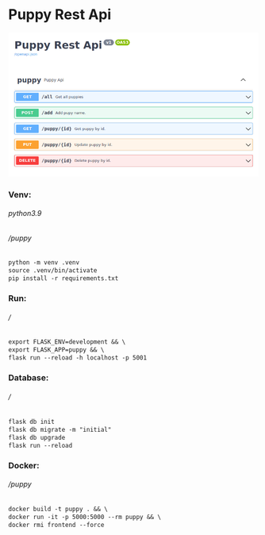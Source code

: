 Puppy Rest Api
==============
![](static/img2.png)

### Venv:
###### python3.9
###### /puppy
```shell
python -m venv .venv
source .venv/bin/activate
pip install -r requirements.txt
```
### Run:
###### /
```shell
export FLASK_ENV=development && \
export FLASK_APP=puppy && \   
flask run --reload -h localhost -p 5001
```
### Database:
###### /
```shell
flask db init 
flask db migrate -m "initial" 
flask db upgrade   
flask run --reload
```
### Docker:
###### /puppy
```shell
docker build -t puppy . && \
docker run -it -p 5000:5000 --rm puppy && \
docker rmi frontend --force
```